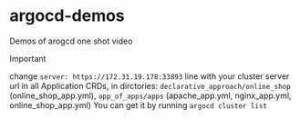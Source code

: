 # argocd-demos
Demos of arogcd one shot video

> [!IMPORTANT]
> 
> change `server: https://172.31.19.178:33893` line with your cluster server url in all Application CRDs, in dirctories: `declarative_approach/online_shop` (online_shop_app.yml), `app_of_apps/apps` (apache_app.yml, nginx_app.yml, online_shop_app.yml)
> You can get it by running `argocd cluster list`